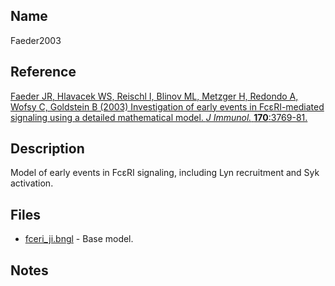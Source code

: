 ## Name
Faeder2003

## Reference
[Faeder JR, Hlavacek WS, Reischl I, Blinov ML, Metzger H, Redondo A, Wofsy C, Goldstein B (2003) Investigation of early events in FcεRI-mediated signaling using a detailed mathematical model. *J Immunol.* **170**:3769-81.](https://www.ncbi.nlm.nih.gov/pubmed/12646643)

## Description
Model of early events in FcεRI signaling, including Lyn recruitment and Syk activation.

## Files
* [fceri_ji.bngl](fceri_ji.bngl) - Base model.

## Notes
